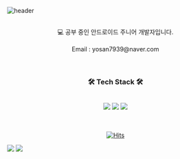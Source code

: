 ![header](https://capsule-render.vercel.app/api?type=Waving&text=Larry's%20Hub&height=220&fontColor=ECE7E5&&color=timeGradient&fontAlignY=40) <br/><br/>

<div align="center">
💻 공부 중인 안드로이드 주니어 개발자입니다. <br/><br/>
Email : yosan7939@naver.com <br/><br/><br/>
<h3 align="center"> 🛠 Tech Stack 🛠 </h3>  <br/>
<img src="https://img.shields.io/badge/Kotlin-6C7AFF?style=for-the-badge&logo=Kotlin&logoColor=9844F6"> 
<img src="https://img.shields.io/badge/Android-38DF88?style=for-the-badge&logo=Android&logoColor=white">
<img src="https://img.shields.io/badge/Python-FFDD55?style=for-the-badge&logo=Python&logoColor=4984B2"> <br/><br/><br/>



[![Hits](https://hits.seeyoufarm.com/api/count/incr/badge.svg?url=https%3A%2F%2Fgithub.com%2FLarry7939&count_bg=%2379C83D&title_bg=%23555555&icon=&icon_color=%23E7E7E7&title=hits&edge_flat=false)](https://hits.seeyoufarm.com)
</div>
<img src="https://github.com/Sling-Inc/coding-test-android-larry7939/assets/70442964/c6f836bc-8493-49b9-8464-7908c243ba78">
<img src="https://github.com/Sling-Inc/coding-test-android-larry7939/assets/70442964/425fa5c7-5fe4-4a2b-ad26-182b6fa65a6e">
